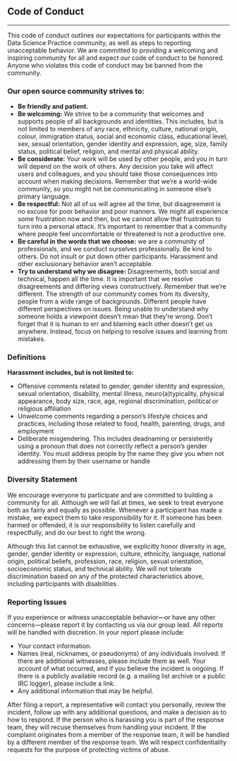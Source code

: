 ## Code of Conduct

---

This code of conduct outlines our expectations for participants within the Data Science Practice community, as well as steps to reporting unacceptable behavior. We are committed to providing a welcoming and inspiring community for all and expect our code of conduct to be honored. Anyone who violates this code of conduct may be banned from the community.


### Our open source community strives to:
<ul>
  <li><b>Be friendly and patient.</b></li>
  <li><b>Be welcoming:</b> We strive to be a community that welcomes and supports people of all backgrounds and identities. This includes, but is not limited to members of any race, ethnicity, culture, national origin, colour, immigration status, social and economic class, educational level, sex, sexual orientation, gender identity and expression, age, size, family status, political belief, religion, and mental and physical ability.</li>
  <li><b>Be considerate:</b> Your work will be used by other people, and you in turn will depend on the work of others. Any decision you take will affect users and colleagues, and you should take those consequences into account when making decisions. Remember that we’re a world-wide community, so you might not be communicating in someone else’s primary language.</li>
  <li><b>Be respectful:</b> Not all of us will agree all the time, but disagreement is no excuse for poor behavior and poor manners. We might all experience some frustration now and then, but we cannot allow that frustration to turn into a personal attack. It’s important to remember that a community where people feel uncomfortable or threatened is not a productive one.</li>
  <li><b>Be careful in the words that we choose:</b> we are a community of professionals, and we conduct ourselves professionally. Be kind to others. Do not insult or put down other participants. Harassment and other exclusionary behavior aren’t acceptable.</li>
  <li><b>Try to understand why we disagree:</b> Disagreements, both social and technical, happen all the time. It is important that we resolve disagreements and differing views constructively. Remember that we’re different. The strength of our community comes from its diversity, people from a wide range of backgrounds. Different people have different perspectives on issues. Being unable to understand why someone holds a viewpoint doesn’t mean that they’re wrong. Don’t forget that it is human to err and blaming each other doesn’t get us anywhere. Instead, focus on helping to resolve issues and learning from mistakes.</li>
</ul>

### Definitions

<b>Harassment includes, but is not limited to:</b>
<ul>
  <li>Offensive comments related to gender, gender identity and expression, sexual orientation, disability, mental illness, neuro(a)typicality, physical appearance, body size, race, age, regional discrimination, political or religious affiliation</li>
  <li>Unwelcome comments regarding a person’s lifestyle choices and practices, including those related to food, health, parenting, drugs, and employment</li>
  <li>Deliberate misgendering. This includes deadnaming or persistently using a pronoun that does not correctly reflect a person’s gender identity. You must address people by the name they give you when not addressing them by their username or handle</li>
</ul>

### Diversity Statement

We encourage everyone to participate and are committed to building a community for all. Although we will fail at times, we seek to treat everyone both as fairly and equally as possible. Whenever a participant has made a mistake, we expect them to take responsibility for it. If someone has been harmed or offended, it is our responsibility to listen carefully and respectfully, and do our best to right the wrong.

Although this list cannot be exhaustive, we explicitly honor diversity in age, gender, gender identity or expression, culture, ethnicity, language, national origin, political beliefs, profession, race, religion, sexual orientation, socioeconomic status, and technical ability. We will not tolerate discrimination based on any of the protected characteristics above, including participants with disabilities.

### Reporting Issues

If you experience or witness unacceptable behavior—or have any other concerns—please report it by contacting us via our group lead. All reports will be handled with discretion. In your report please include:
<ul>
  <li>Your contact information.</li>
  <li>Names (real, nicknames, or pseudonyms) of any individuals involved. If there are additional witnesses, please include them as well. Your account of what occurred, and if you believe the incident is ongoing. If there is a publicly available record (e.g. a mailing list archive or a public IRC logger), please include a link.</li>
  <li>Any additional information that may be helpful.</li>
</ul>

After filing a report, a representative will contact you personally, review the incident, follow up with any additional questions, and make a decision as to how to respond. If the person who is harassing you is part of the response team, they will recuse themselves from handling your incident. If the complaint originates from a member of the response team, it will be handled by a different member of the response team. We will respect confidentiality requests for the purpose of protecting victims of abuse.

